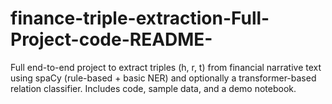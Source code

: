 # finance-triple-extraction-Full-Project-code-README-

Full end-to-end project to extract triples (h, r, t) from financial narrative text using spaCy (rule-based + basic NER) and optionally a transformer-based relation classifier. Includes code, sample data, and a demo notebook.
